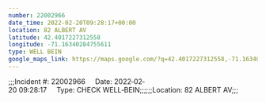 ```yaml
---
number: 22002966
date_time: 2022-02-20T09:28:17+00:00
location: 82 ALBERT AV
latitude: 42.4017227312558
longitude: -71.16340284755611
type: WELL BEIN
google_maps_link: https://maps.google.com/?q=42.4017227312558,-71.16340284755611
---
```


;;;Incident #: 22002966     Date: 2022‐02‐20 09:28:17     Type: CHECK WELL‐BEIN;;;;;;Location: 82 ALBERT AV;;;
